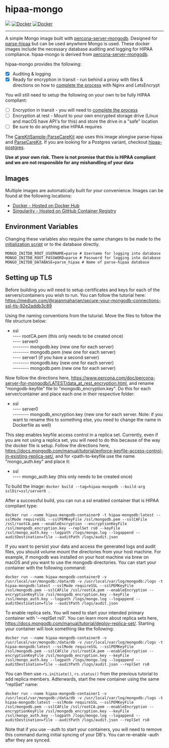 # hipaa-mongo

[![](https://dockeri.co/image/netreconlab/hipaa-mongo)](https://hub.docker.com/r/netreconlab/hipaa-mongo)
[![Docker](https://github.com/netreconlab/hipaa-mongo/actions/workflows/build.yml/badge.svg)](https://github.com/netreconlab/hipaa-mongo/actions/workflows/build.yml)
[![Docker](https://github.com/netreconlab/hipaa-mongo/actions/workflows/release.yml/badge.svg)](https://github.com/netreconlab/hipaa-mongo/actions/workflows/release.yml)

---

A simple Mongo image built with [percona-server-mongodb](https://www.percona.com/software/mongodb/percona-server-for-mongodb). Designed for [parse-hipaa](https://github.com/netreconlab/parse-hipaa) but can be used anywhere Mongo is used. These docker images include the necessary database auditing and logging for HIPAA compliance. hipaa-mongo is derived from [percona-server-mongodb](https://hub.docker.com/r/percona/percona-server-mongodb/).

hipaa-mongo provides the following:
- [x] Auditing & logging
- [x] Ready for encryption in transit - run behind a proxy with files & directions on how to [complete the process](https://github.com/netreconlab/parse-hipaa#deploying-on-a-real-system) with Nginx and LetsEncrypt 

You will still need to setup the following on your own to be fully HIPAA compliant:

- [ ] Encryption in transit - you will need to [complete the process](https://github.com/netreconlab/parse-hipaa#deploying-on-a-real-system)
- [ ] Encryption at rest - Mount to your own encrypted storage drive (Linux and macOS have API's for this) and store the drive in a "safe" location
- [ ] Be sure to do anything else HIPAA requires

The [CareKitSample-ParseCareKit](https://github.com/netreconlab/CareKitSample-ParseCareKit) app uses this image alongise parse-hipaa and [ParseCareKit](https://github.com/netreconlab/ParseCareKit). If you are looking for a Postgres variant, checkout [hipaa-postgres](https://github.com/netreconlab/hipaa-postgres).

**Use at your own risk. There is not promise that this is HIPAA compliant and we are not responsible for any mishandling of your data**

## Images
Multiple images are automatically built for your convenience. Images can be found at the following locations:
- [Docker - Hosted on Docker Hub](https://hub.docker.com/r/netreconlab/hipaa-mongo)
- [Singularity - Hosted on GitHub Container Registry](https://github.com/netreconlab/hipaa-postgres/pkgs/container/hipaa-mongo)

## Environment Variables

Changing these variables also require the same changes to be made to the [initialization script](https://github.com/netreconlab/hipaa-mongo/blob/8997d535a105c839c014644f53102b33bcb9cc5d/scripts/mongo-init.js#L3-L4) or to the database directly.

```
MONGO_INITDB_ROOT_USERNAME=parse # Username for logging into database
MONGO_INITDB_ROOT_PASSWORD=parse # Password for logging into database
MONGO_INITDB_DATABASE=parse_hipaa # Name of parse-hipaa database
```

## Setting up TLS

Before building you will need to setup certificates and keys for each of the servers/containers you wish to run. You can follow the tutorial here: https://medium.com/@rajanmaharjan/secure-your-mongodb-connections-ssl-tls-92e2addb3c89

Using the naming conventions from the tuturial. Move the files to follow the file structure below:

- ssl<br />
---- rootCA.pem (this only needs to be created once)<br />
---- server0<br />
-------- mongodb.key (new one for each server)<br />
-------- mongodb.pem (new one for each server)<br />
---- server1 (if you have a second server)<br />
-------- mongodb.key (new one for each server)<br />
-------- mongodb.pem (new one for each server)<br />

Now follow the directions here, https://www.percona.com/doc/percona-server-for-mongodb/LATEST/data_at_rest_encryption.html, and rename "mongodb-keyfile" file to "mongodb_encryption.key". Do this for each server/container and place each one in their respective folder:

- ssl<br />
---- server0<br />
-------- mongodb_encryption.key (new one for each server. Note: if you want to rename this to something else, you need to change the name in Dockerfile as well)<br />

This step enables keyfile access control in a replica set. Currently, even if you are not using a replica set, you will need to do this because of the way the docker file is setup. Follow the directions here, https://docs.mongodb.com/manual/tutorial/enforce-keyfile-access-control-in-existing-replica-set/, and for <path-to-keyfile use the name "mongo_auth.key" and place it:

- ssl<br />
---- mongo_auth.key (this only needs to be created once)<br />

To build the image:
`docker build --tag=hipaa-mongodb --build-arg sslDir=ssl/server0 .`

After a successful build, you can run a ssl enabled container that is HIPAA compliant type:

`docker run --name hipaa-mongodb-container0 -t hipaa-mongodb:latest --sslMode requireSSL --sslPEMKeyFile /ssl/mongodb.pem --sslCAFile /ssl/rootCA.pem --enableEncryption --encryptionKeyFile /ssl/mongodb_encryption.key --replSet rs0 --keyFile /ssl/mongo_auth.key --logpath /logs/mongo.log --logappend --auditDestination=file --auditPath /logs/audit.json`

If you want to persist your data and access the generated logs and audit files, you should volume mount the directories from your host machine. For example, if mongodb was installed on your host machine via brew on macOS and you want to use the mongodb directories. You can start your container with the following command:

`docker run --name hipaa-mongodb-container0 -v /usr/local/var/mongodb:/data/db -v /usr/local/var/log/mongodb:/logs -t hipaa-mongodb:latest --sslMode requireSSL --sslPEMKeyFile /ssl/mongodb.pem --sslCAFile /ssl/rootCA.pem --enableEncryption --encryptionKeyFile /ssl/mongodb_encryption.key --keyFile /ssl/mongo_auth.key --logpath /logs/mongo.log --logappend --auditDestination=file --auditPath /logs/audit.json`

To enable replica sets. You will need to start your intended primary container with '--replSet rs0'. You can learn more about replica sets here, https://docs.mongodb.com/manual/tutorial/deploy-replica-set/. Starting your container will look something like the following:

`docker run --name hipaa-mongodb-container0 -v /usr/local/var/mongodb:/data/db -v /usr/local/var/log/mongodb:/logs -t hipaa-mongodb:latest --sslMode requireSSL --sslPEMKeyFile /ssl/mongodb.pem --sslCAFile /ssl/rootCA.pem --enableEncryption --encryptionKeyFile /ssl/mongodb_encryption.key --keyFile /ssl/mongo_auth.key --logpath /logs/mongo.log --logappend --auditDestination=file --auditPath /logs/audit.json --replSet rs0`

You can then use `rs.initiate()`, `rs.status()` from the previous tutorial to add replica members. Adterwards, start the new container using the same "replSet" name:

`docker run --name hipaa-mongodb-container1 -v /usr/local/var/mongodb:/data/db -v /usr/local/var/log/mongodb:/logs -t hipaa-mongodb:latest --sslMode requireSSL --sslPEMKeyFile /ssl/mongodb.pem --sslCAFile /ssl/rootCA.pem --enableEncryption --encryptionKeyFile /ssl/mongodb_encryption.key --keyFile /ssl/mongo_auth.key --logpath /logs/mongo.log --logappend --auditDestination=file --auditPath /logs/audit.json --replSet rs0`

Note that if you use --auth to start your containers, you will need to remove this command during initial syncing of your DB's. You can re-enable -auth after they are synced.  
